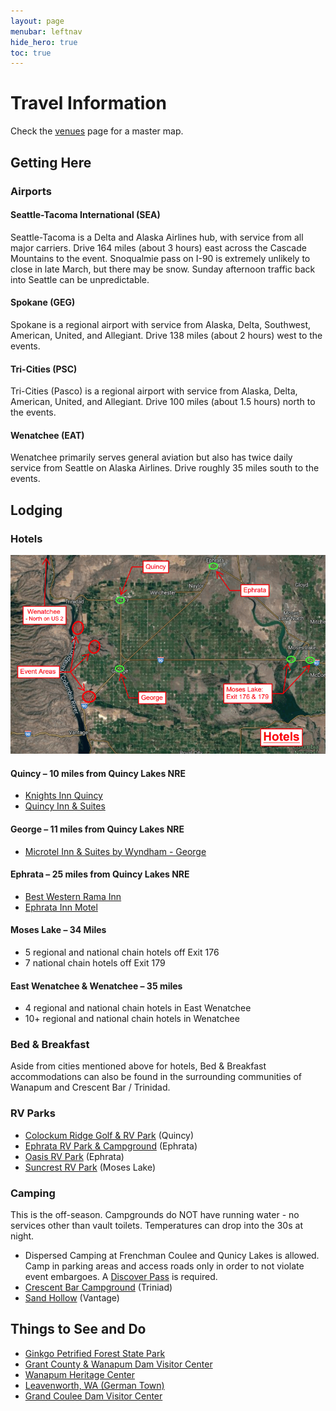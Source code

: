 ```yaml
---
layout: page
menubar: leftnav
hide_hero: true
toc: true
---
```


# Travel Information

Check the [venues](/venues) page for a master map.

## Getting Here

### Airports

#### Seattle-Tacoma International (SEA)

Seattle-Tacoma is a Delta and Alaska Airlines hub, with service from all major carriers. Drive 164 miles (about 3 hours) east across the Cascade Mountains to the event. Snoqualmie pass on I-90 is extremely unlikely to close in late March, but there may be snow. Sunday afternoon traffic back into Seattle can be unpredictable.

#### Spokane (GEG)

Spokane is a regional airport with service from Alaska, Delta, Southwest, American, United, and Allegiant. Drive 138 miles (about 2 hours) west to the events.

#### Tri-Cities (PSC)

Tri-Cities (Pasco) is a regional airport with service from Alaska, Delta, American, United, and Allegiant. Drive 100 miles (about 1.5 hours) north to the events.

#### Wenatchee (EAT)

Wenatchee primarily serves general aviation but also has twice daily service from Seattle on Alaska Airlines. Drive roughly 35 miles south to the events.

## Lodging

### Hotels

![Hotels Area Map](/assets/img/HotelsAreaMap250.png)

#### Quincy – 10 miles from Quincy Lakes NRE 
* [Knights Inn Quincy](https://www.redlion.com/knights-inn/wa/quincy/knights-inn-quincy)
* [Quincy Inn & Suites](https://www.quincyinnsuites.com/)

#### George – 11 miles from Quincy Lakes NRE 
* [Microtel Inn & Suites by Wyndham - George](https://www.wyndhamhotels.com/microtel/george-washington/microtel-george/overview)

#### Ephrata – 25 miles from Quincy Lakes NRE
* [Best Western Rama Inn](https://www.bestwestern.com/en_US/book/hotels-in-ephrata/best-western-rama-inn/propertyCode.48147.html)
* [Ephrata Inn Motel](https://ephratainnmotel.business.site/)

#### Moses Lake – 34 Miles 
* 5 regional and national chain hotels off Exit 176 
* 7 national chain hotels off Exit 179 

#### East Wenatchee & Wenatchee – 35 miles 
* 4 regional and national chain hotels in East Wenatchee 
* 10+ regional and national chain hotels in Wenatchee 

### Bed & Breakfast
Aside from cities mentioned above for hotels, Bed & Breakfast accommodations can also be found in the surrounding communities of Wanapum and Crescent Bar / Trinidad.

### RV Parks
* [Colockum Ridge Golf & RV Park](https://colockumridgegolf.com/rv-park/) (Quincy)
* [Ephrata RV Park & Campground](https://ephratarvpark.com/) (Ephrata)
* [Oasis RV Park](http://oasisrvandgolfcourse.com/) (Ephrata)
* [Suncrest RV Park](https://suncrestrv.com/) (Moses Lake)

### Camping
This is the off-season. Campgrounds do NOT have running water - no services other than vault toilets. Temperatures can drop into the 30s at night.
* Dispersed Camping at Frenchman Coulee and Qunicy Lakes is allowed. Camp in parking areas and access roads only in order to not violate event embargoes. A [Discover Pass](https://store.discoverpass.wa.gov/) is required.
* [Crescent Bar Campground](https://www.crescentbarrecreation.com/camping) (Triniad)
* [Sand Hollow](https://www.grantpud.org/visit-us) (Vantage)


## Things to See and Do
* [Ginkgo Petrified Forest State Park](https://parks.wa.gov/find-parks/state-parks/ginkgo-petrified-forest-state-park)
* [Grant County & Wanapum Dam Visitor Center](https://www.grantpud.org/visit-us)
* [Wanapum Heritage Center](https://wanapum.org/)
* [Leavenworth, WA (German Town)](https://leavenworth.org/)
* [Grand Coulee Dam Visitor Center](https://www.usbr.gov/pn/grandcoulee/visit/gcvc.html)

